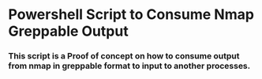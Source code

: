 # Powershell Script to Consume Nmap Greppable Output
### This script is a Proof of concept on how to consume output from nmap in greppable format to input to another processes.
